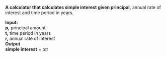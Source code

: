**A calculator that calculates simple interest given principal,** annual rate of interest and time period in years.</br>

**Input:**</br>
   **p,** principal amount</br>
   **t,** time period in years</br>
   **r,** annual rate of interest</br>
**Output**</br>
   **simple interest** = p*t*r</br>
